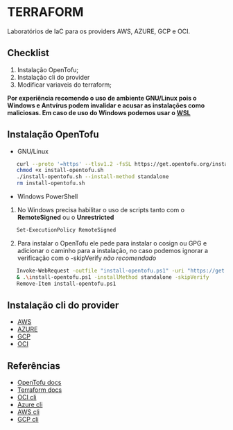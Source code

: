 # TERRAFORM

Laboratórios de IaC para os providers AWS, AZURE, GCP e OCI.

## Checklist

1. Instalação OpenTofu;
2. Instalação cli do provider 
3. Modificar variaveis do terraform;

**Por experiência recomendo o uso de ambiente GNU/Linux pois o Windows e Antvírus podem invalidar e acusar as instalações como maliciosas. Em caso de uso do Windows podemos usar o [WSL](https://learn.microsoft.com/pt-br/windows/wsl/install)**

## Instalação OpenTofu

+ GNU/Linux

```bash
   curl --proto '=https' --tlsv1.2 -fsSL https://get.opentofu.org/install-opentofu.sh -o install-opentofu.sh
   chmod +x install-opentofu.sh
   ./install-opentofu.sh --install-method standalone
   rm install-opentofu.sh
```

+ Windows PowerShell

1. No Windows precisa habilitar o uso de scripts tanto com o **RemoteSigned** ou o **Unrestricted**

```bash
   Set-ExecutionPolicy RemoteSigned
```

2. Para instalar o OpenTofu ele pede para instalar o cosign ou GPG e adicionar o caminho para a instalação, no caso podemos ignorar a verificação com o -skipVerify _não recomendado_

```bash
   Invoke-WebRequest -outfile "install-opentofu.ps1" -uri "https://get.opentofu.org/install-opentofu.ps1"
   & .\install-opentofu.ps1 -installMethod standalone -skipVerify
   Remove-Item install-opentofu.ps1
```

## Instalação cli do provider

+ [AWS]()
+ [AZURE]()
+ [GCP]()
+ [OCI]()

## Referências

+ [OpenTofu docs](https://opentofu.org/docs/)
+ [Terraform docs](https://registry.terraform.io/providers)
+ [OCI cli](https://docs.oracle.com/en-us/iaas/Content/API/SDKDocs/cliinstall.htm)
+ [Azure cli](https://learn.microsoft.com/en-us/cli/azure/install-azure-cli-linux?pivots=script)
+ [AWS cli](https://docs.aws.amazon.com/cli/latest/userguide/getting-started-install.html)
+ [GCP cli](https://cloud.google.com/sdk/docs/install#linux)